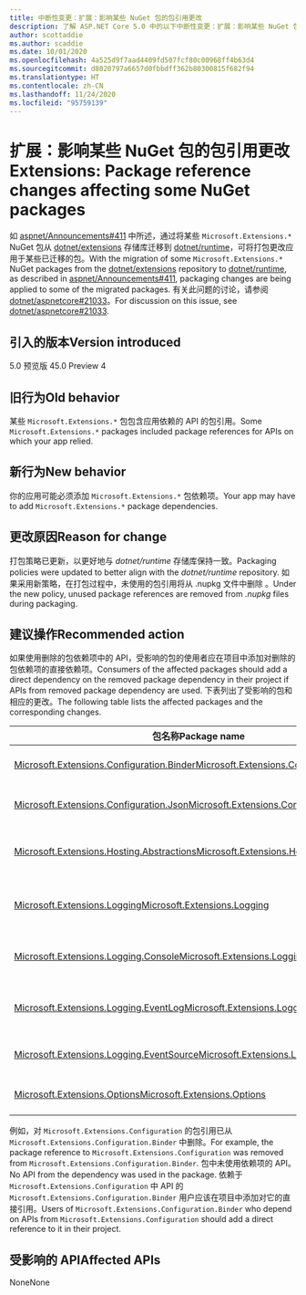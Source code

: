 ```yaml
---
title: 中断性变更：扩展：影响某些 NuGet 包的包引用更改
description: 了解 ASP.NET Core 5.0 中的以下中断性变更：扩展：影响某些 NuGet 包的包引用更改
author: scottaddie
ms.author: scaddie
ms.date: 10/01/2020
ms.openlocfilehash: 4a525d9f7aad4409fd507fcf80c00968ff4b63d4
ms.sourcegitcommit: d8020797a6657d0fbbdff362b80300815f682f94
ms.translationtype: HT
ms.contentlocale: zh-CN
ms.lasthandoff: 11/24/2020
ms.locfileid: "95759139"
---
```

# <a name="extensions-package-reference-changes-affecting-some-nuget-packages"></a><span data-ttu-id="ea05f-103">扩展：影响某些 NuGet 包的包引用更改</span><span class="sxs-lookup"><span data-stu-id="ea05f-103">Extensions: Package reference changes affecting some NuGet packages</span></span>

<span data-ttu-id="ea05f-104">如 [aspnet/Announcements#411](https://github.com/aspnet/Announcements/issues/411) 中所述，通过将某些 `Microsoft.Extensions.*` NuGet 包从 [dotnet/extensions](https://github.com/dotnet/extensions) 存储库迁移到 [dotnet/runtime](https://github.com/dotnet/runtime)，可将打包更改应用于某些已迁移的包。</span><span class="sxs-lookup"><span data-stu-id="ea05f-104">With the migration of some `Microsoft.Extensions.*` NuGet packages from the [dotnet/extensions](https://github.com/dotnet/extensions) repository to [dotnet/runtime](https://github.com/dotnet/runtime), as described in [aspnet/Announcements#411](https://github.com/aspnet/Announcements/issues/411), packaging changes are being applied to some of the migrated packages.</span></span> <span data-ttu-id="ea05f-105">有关此问题的讨论，请参阅 [dotnet/aspnetcore#21033](https://github.com/dotnet/aspnetcore/issues/21033)。</span><span class="sxs-lookup"><span data-stu-id="ea05f-105">For discussion on this issue, see [dotnet/aspnetcore#21033](https://github.com/dotnet/aspnetcore/issues/21033).</span></span>

## <a name="version-introduced"></a><span data-ttu-id="ea05f-106">引入的版本</span><span class="sxs-lookup"><span data-stu-id="ea05f-106">Version introduced</span></span>

<span data-ttu-id="ea05f-107">5.0 预览版 4</span><span class="sxs-lookup"><span data-stu-id="ea05f-107">5.0 Preview 4</span></span>

## <a name="old-behavior"></a><span data-ttu-id="ea05f-108">旧行为</span><span class="sxs-lookup"><span data-stu-id="ea05f-108">Old behavior</span></span>

<span data-ttu-id="ea05f-109">某些 `Microsoft.Extensions.*` 包包含应用依赖的 API 的包引用。</span><span class="sxs-lookup"><span data-stu-id="ea05f-109">Some `Microsoft.Extensions.*` packages included package references for APIs on which your app relied.</span></span>

## <a name="new-behavior"></a><span data-ttu-id="ea05f-110">新行为</span><span class="sxs-lookup"><span data-stu-id="ea05f-110">New behavior</span></span>

<span data-ttu-id="ea05f-111">你的应用可能必须添加 `Microsoft.Extensions.*` 包依赖项。</span><span class="sxs-lookup"><span data-stu-id="ea05f-111">Your app may have to add `Microsoft.Extensions.*` package dependencies.</span></span>

## <a name="reason-for-change"></a><span data-ttu-id="ea05f-112">更改原因</span><span class="sxs-lookup"><span data-stu-id="ea05f-112">Reason for change</span></span>

<span data-ttu-id="ea05f-113">打包策略已更新，以更好地与 *dotnet/runtime* 存储库保持一致。</span><span class="sxs-lookup"><span data-stu-id="ea05f-113">Packaging policies were updated to better align with the *dotnet/runtime* repository.</span></span> <span data-ttu-id="ea05f-114">如果采用新策略，在打包过程中，未使用的包引用将从 .nupkg 文件中删除  。</span><span class="sxs-lookup"><span data-stu-id="ea05f-114">Under the new policy, unused package references are removed from *.nupkg* files during packaging.</span></span>

## <a name="recommended-action"></a><span data-ttu-id="ea05f-115">建议操作</span><span class="sxs-lookup"><span data-stu-id="ea05f-115">Recommended action</span></span>

<span data-ttu-id="ea05f-116">如果使用删除的包依赖项中的 API，受影响的包的使用者应在项目中添加对删除的包依赖项的直接依赖项。</span><span class="sxs-lookup"><span data-stu-id="ea05f-116">Consumers of the affected packages should add a direct dependency on the removed package dependency in their project if APIs from removed package dependency are used.</span></span> <span data-ttu-id="ea05f-117">下表列出了受影响的包和相应的更改。</span><span class="sxs-lookup"><span data-stu-id="ea05f-117">The following table lists the affected packages and the corresponding changes.</span></span>

|<span data-ttu-id="ea05f-118">包名称</span><span class="sxs-lookup"><span data-stu-id="ea05f-118">Package name</span></span>|<span data-ttu-id="ea05f-119">更改描述</span><span class="sxs-lookup"><span data-stu-id="ea05f-119">Change description</span></span>|
|------------|------------------|
|[<span data-ttu-id="ea05f-120">Microsoft.Extensions.Configuration.Binder</span><span class="sxs-lookup"><span data-stu-id="ea05f-120">Microsoft.Extensions.Configuration.Binder</span></span>](https://nuget.org/packages/Microsoft.Extensions.Configuration.Binder)|<span data-ttu-id="ea05f-121">已删除对 `Microsoft.Extensions.Configuration` 的引用</span><span class="sxs-lookup"><span data-stu-id="ea05f-121">Removed reference to `Microsoft.Extensions.Configuration`</span></span>|
|[<span data-ttu-id="ea05f-122">Microsoft.Extensions.Configuration.Json</span><span class="sxs-lookup"><span data-stu-id="ea05f-122">Microsoft.Extensions.Configuration.Json</span></span>](https://nuget.org/packages/Microsoft.Extensions.Configuration.Json)    |<span data-ttu-id="ea05f-123">已删除对 `System.Threading.Tasks.Extensions` 的引用</span><span class="sxs-lookup"><span data-stu-id="ea05f-123">Removed reference to `System.Threading.Tasks.Extensions`</span></span>|
|[<span data-ttu-id="ea05f-124">Microsoft.Extensions.Hosting.Abstractions</span><span class="sxs-lookup"><span data-stu-id="ea05f-124">Microsoft.Extensions.Hosting.Abstractions</span></span>](https://nuget.org/packages/Microsoft.Extensions.Hosting.Abstractions)|<span data-ttu-id="ea05f-125">已删除对 `Microsoft.Extensions.Logging.Abstractions` 的引用</span><span class="sxs-lookup"><span data-stu-id="ea05f-125">Removed reference to `Microsoft.Extensions.Logging.Abstractions`</span></span>|
|[<span data-ttu-id="ea05f-126">Microsoft.Extensions.Logging</span><span class="sxs-lookup"><span data-stu-id="ea05f-126">Microsoft.Extensions.Logging</span></span>](https://nuget.org/packages/Microsoft.Extensions.Logging)                          |<span data-ttu-id="ea05f-127">已删除对 `Microsoft.Extensions.Configuration.Binder` 的引用</span><span class="sxs-lookup"><span data-stu-id="ea05f-127">Removed reference to `Microsoft.Extensions.Configuration.Binder`</span></span>|
|[<span data-ttu-id="ea05f-128">Microsoft.Extensions.Logging.Console</span><span class="sxs-lookup"><span data-stu-id="ea05f-128">Microsoft.Extensions.Logging.Console</span></span>](https://nuget.org/packages/Microsoft.Extensions.Logging.Console)          |<span data-ttu-id="ea05f-129">已删除对 `Microsoft.Extensions.Configuration.Abstractions` 的引用</span><span class="sxs-lookup"><span data-stu-id="ea05f-129">Removed reference to `Microsoft.Extensions.Configuration.Abstractions`</span></span>|
|[<span data-ttu-id="ea05f-130">Microsoft.Extensions.Logging.EventLog</span><span class="sxs-lookup"><span data-stu-id="ea05f-130">Microsoft.Extensions.Logging.EventLog</span></span>](https://nuget.org/packages/Microsoft.Extensions.Logging.EventLog)        |<span data-ttu-id="ea05f-131">已删除对 .NET Framework 4.6.1 目标框架名字对象的 `System.Diagnostics.EventLog` 的引用</span><span class="sxs-lookup"><span data-stu-id="ea05f-131">Removed reference to `System.Diagnostics.EventLog` for the .NET Framework 4.6.1 target framework moniker</span></span>|
|[<span data-ttu-id="ea05f-132">Microsoft.Extensions.Logging.EventSource</span><span class="sxs-lookup"><span data-stu-id="ea05f-132">Microsoft.Extensions.Logging.EventSource</span></span>](https://nuget.org/packages/Microsoft.Extensions.Logging.EventSource)  |<span data-ttu-id="ea05f-133">已删除对 `System.Threading.Tasks.Extensions` 的引用</span><span class="sxs-lookup"><span data-stu-id="ea05f-133">Removed reference to `System.Threading.Tasks.Extensions`</span></span>|
|[<span data-ttu-id="ea05f-134">Microsoft.Extensions.Options</span><span class="sxs-lookup"><span data-stu-id="ea05f-134">Microsoft.Extensions.Options</span></span>](https://nuget.org/packages/Microsoft.Extensions.Options)                          |<span data-ttu-id="ea05f-135">已删除对 `System.ComponentModel.Annotations` 的引用</span><span class="sxs-lookup"><span data-stu-id="ea05f-135">Removed reference to `System.ComponentModel.Annotations`</span></span>|

<span data-ttu-id="ea05f-136">例如，对 `Microsoft.Extensions.Configuration` 的包引用已从 `Microsoft.Extensions.Configuration.Binder` 中删除。</span><span class="sxs-lookup"><span data-stu-id="ea05f-136">For example, the package reference to `Microsoft.Extensions.Configuration` was removed from `Microsoft.Extensions.Configuration.Binder`.</span></span> <span data-ttu-id="ea05f-137">包中未使用依赖项的 API。</span><span class="sxs-lookup"><span data-stu-id="ea05f-137">No API from the dependency was used in the package.</span></span> <span data-ttu-id="ea05f-138">依赖于 `Microsoft.Extensions.Configuration` 中 API 的 `Microsoft.Extensions.Configuration.Binder` 用户应该在项目中添加对它的直接引用。</span><span class="sxs-lookup"><span data-stu-id="ea05f-138">Users of `Microsoft.Extensions.Configuration.Binder` who depend on APIs from `Microsoft.Extensions.Configuration` should add a direct reference to it in their project.</span></span>

## <a name="affected-apis"></a><span data-ttu-id="ea05f-139">受影响的 API</span><span class="sxs-lookup"><span data-stu-id="ea05f-139">Affected APIs</span></span>

<span data-ttu-id="ea05f-140">None</span><span class="sxs-lookup"><span data-stu-id="ea05f-140">None</span></span>

<!--

### Category

ASP.NET Core

### Affected APIs

Not detectable via API analysis

-->
